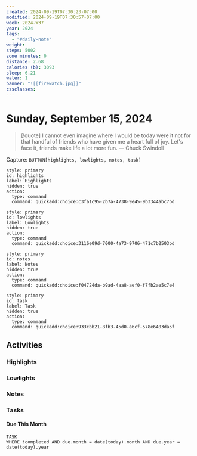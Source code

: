 ```yaml
---
created: 2024-09-19T07:30:23-07:00
modified: 2024-09-19T07:30:57-07:00
week: 2024-W37
year: 2024
tags:
  - "#daily-note"
weight: 
steps: 5002
zone minutes: 0
distance: 2.68
calories (b): 3093
sleep: 6.21
water: 1
banner: "![[firewatch.jpg]]"
cssclasses: 
---
```

# Sunday, September 15, 2024

> [!quote] I cannot even imagine where I would be today were it not for that handful of friends who have given me a heart full of joy. Let's face it, friends make life a lot more fun.
> — Chuck Swindoll

Capture: `BUTTON[highlights, lowlights, notes, task]`

```meta-bind-button
style: primary
id: highlights
label: Highlights
hidden: true
action:
  type: command
  command: quickadd:choice:c3fa1c95-2b7a-4738-9e45-9b3344abc7bd
```

```meta-bind-button
style: primary
id: lowlights
label: Lowlights
hidden: true
action:
  type: command
  command: quickadd:choice:3116e09d-7000-4a73-9706-471c7b2503bd
```

```meta-bind-button
style: primary
id: notes
label: Notes
hidden: true
action:
  type: command
  command: quickadd:choice:f04724da-b9ad-4aa8-aef0-f7fb2ae5c7e4
```

```meta-bind-button
style: primary
id: task
label: Task
hidden: true
action:
  type: command
  command: quickadd:choice:933cbb21-8fb3-45d0-a6cf-578e6403da5f
```

## Activities

### Highlights
 
### Lowlights

### Notes

### Tasks

#### Due This Month

```dataview
TASK
WHERE !completed AND due.month = date(today).month AND due.year = date(today).year
```